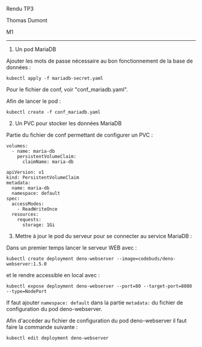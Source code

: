 Rendu TP3

Thomas Dumont

M1
___

1. Un pod MariaDB

Ajouter les mots de passe nécessaire au bon fonctionnement de la base de données :

`kubectl apply -f mariadb-secret.yaml`

Pour le fichier de conf, voir "conf_mariadb.yaml".

Afin de lancer le pod :

`kubectl create -f conf_mariadb.yaml`


2. Un PVC pour stocker les données MariaDB

Partie du fichier de conf permettant de configurer un PVC :
```
volumes:
  - name: maria-db
    persistentVolumeClaim:
      claimName: maria-db
```

```
apiVersion: v1
kind: PersistentVolumeClaim
metadata:
  name: maria-db
  namespace: default
spec:
  accessModes:
    - ReadWriteOnce
  resources:
    requests:
      storage: 1Gi
```

3. Mettre à jour le pod du serveur pour se connecter au service MariaDB :

Dans un premier temps lancer le serveur WEB avec :

`kubectl create deployment deno-webserver --image=codebuds/deno-webserver:1.5.0
`

et le rendre accessible en local avec :

`kubectl expose deployment deno-webserver --port=80 --target-port=8080 --type=NodePort`

If faut ajouter `namespace: default` dans la partie `metadata:` du fichier de configuration du pod deno-webserver.

Afin d'accéder au fichier de configuration du pod deno-webserver il faut faire la commande suivante :

`kubectl edit deployment deno-webserver`
